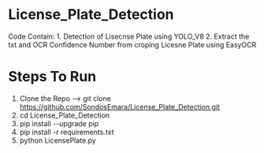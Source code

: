 # License_Plate_Detection
<p> 
    Code Contain:
    1. Detection of Lisecnse Plate using YOLO_V8 
    2. Extract the txt and OCR Confidence Number  from croping Licesne Plate using EasyOCR 
</p>


<h1>Steps To Run</h1>
<p> 
  
  1. Clone the Repo -->  git clone https://github.com/SondosEmara/License_Plate_Detection.git
  2. cd License_Plate_Detection
  3. pip install --upgrade pip
  4. pip install -r requirements.txt
  5. python LicensePlate.py
     
</p>

